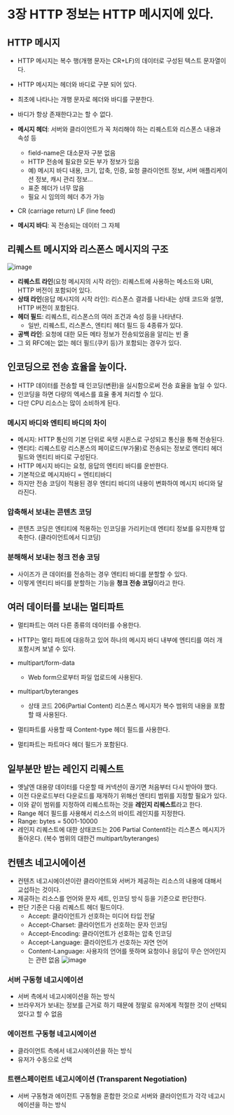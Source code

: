 # 3장 HTTP 정보는 HTTP 메시지에 있다.

## HTTP 메시지

- HTTP 메시지는 복수 행(개행 문자는 CR+LF)의 데이터로 구성된 텍스트 문자열이다.
- HTTP 메시지는 헤더와 바디로 구분 되어 있다.
- 최초에 나타나는 개행 문자로 헤더와 바디를 구분한다.
- 바디가 항상 존재한다고는 할 수 없다.

- **메시지 헤더**: 서버와 클라이언트가 꼭 처리해야 하는 리퀘스트와 리스폰스 내용과 속성 등
  - field-name은 대소문자 구분 없음
  - HTTP 전송에 필요한 모든 부가 정보가 있음
  - 예) 메시지 바디 내용, 크기, 압축, 인증, 요청 클라이언트 정보, 서버 애플리케이션 정보, 캐시 관리 정보...
  - 표준 헤더가 너무 많음
  - 필요 시 임의의 헤더 추가 가능
- CR (carriage return) LF (line feed)
- **메시지 바디**: 꼭 전송되는 데이터 그 자체

## 리퀘스트 메시지와 리스폰스 메시지의 구조
![image](https://user-images.githubusercontent.com/78652144/168461501-2e88e5e6-44d6-4c92-b1bb-ee34a1263a6e.png)

- **리퀘스트 라인**(요청 메시지의 시작 라인): 리퀘스트에 사용하는 메소드와 URI, HTTP 버전이 포함되어 있다.
- **상태 라인**(응답 메시지의 시작 라인): 리스폰스 결과를 나타내는 상태 코드와 설명, HTTP 버전이 포함된다.
- **헤더 필드**: 리퀘스트, 리스폰스의 여러 조건과 속성 등을 나타낸다.
    - 일반, 리퀘스트, 리스폰스, 엔티티 헤더 필드 등 4종류가 있다.
- **공백 라인**: 요청에 대한 모든 메타 정보가 전송되었음을 알리는 빈 줄
- 그 외 RFC에는 없는 헤더 필드(쿠키 등)가 포함되는 경우가 있다.

## 인코딩으로 전송 효율을 높이다.
- HTTP 데이터를 전송할 때 인코딩(변환)을 실시함으로써 전송 효율을 높일 수 있다.
- 인코딩을 하면 다량의 엑세스를 효율 좋게 처리할 수 있다.
- 다만 CPU 리소스는 많이 소비하게 된다.

### 메시지 바디와 엔티티 바디의 차이
- 메시지: HTTP 통신의 기본 단위로 옥텟 시퀸스로 구성되고 통신을 통해 전송된다.
- 엔티티: 리퀘스트랑 리스폰스의 페이로드(부가물)로 전송되는 정보로 엔티티 헤더 필드와 엔티티 바디로 구성된다.
- HTTP 메시지 바디는 요청, 응답의 엔티티 바디를 운반한다.
- 기본적으로 메시지바디 = 엔티티바디
- 하지만 전송 코딩이 적용된 경우 엔티티 바디의 내용이 변화하여 메시지 바디와 달라진다.

### 압축해서 보내는 콘텐츠 코딩
- 콘텐츠 코딩은 엔티티에 적용하는 인코딩을 가리키는데 엔티티 정보를 유지한채 압축한다. (클라이언트에서 디코딩) 

### 분해해서 보내는 청크 전송 코딩
- 사이즈가 큰 데이터를 전송하는 경우 엔티티 바디를 분할할 수 있다.
- 이렇게 엔티티 바디를 분할하는 기능을 **청크 전송 코딩**이라고 한다.

## 여러 데이터를 보내는 멀티파트
- 멀티파트는 여러 다른 종류의 데이터를 수용한다.
- HTTP는 멀티 파트에 대응하고 있어 하나의 메시지 바디 내부에 엔티티를 여러 개 포함시켜 보낼 수 있다.

- multipart/form-data  
  - Web form으로부터 파일 업로드에 사용된다.
    
- multipart/byteranges
  - 상태 코드 206(Partial Content) 리스폰스 메시지가 복수 범위의 내용을 포함할 때 사용된다.
    

- 멀티파트를 사용할 때 Content-type 헤더 필드를 사용한다.
- 멀티파트는 파트마다 헤더 필드가 포함된다.

## 일부분만 받는 레인지 리퀘스트
- 옛날엔 대용량 데이터를 다운할 때 커넥션이 끊기면 처음부터 다시 받아야 했다. 
- 이전 다운로드부터 다운로드를 재개하기 위해선 엔티티 범위를 지정할 필요가 있다.
- 이와 같이 범위를 지정하여 리퀘스트하는 것을 **레인지 리퀘스트**라고 한다.
- Range 헤더 필드를 사용해서 리소스의 바이트 레인지를 지정한다.
- Range: bytes = 5001-10000
- 레인지 리퀘스트에 대한 상태코드는 206 Partial Content라는 리스폰스 메시지가 돌아온다. (복수 범위의 대한건 multipart/byteranges)

## 컨텐츠 네고시에이션
- 컨텐츠 네고시에이션이란 클라이언트와 서버가 제공하는 리소스의 내용에 대해서 교섭하는 것이다.
- 제공하는 리소스를 언어와 문자 세트, 인코딩 방식 등을 기준으로 판단한다.
- 판단 기준은 다음 리퀘스트 헤더 필드이다.
  - Accept: 클라이언트가 선호하는 미디어 타입 전달
  - Accept-Charset: 클라이언트가 선호하는 문자 인코딩
  - Accept-Encoding: 클라이언트가 선호하는 압축 인코딩
  - Accept-Language: 클라이언트가 선호하는 자연 언어
  - Content-Language: 사용자의 언어를 뜻하며 요청이나 응답이 무슨 언어인지는 관련 없음
  ![image](https://user-images.githubusercontent.com/78652144/168462975-9c002f9f-9d40-49da-b753-f33c80a27959.png)

### 서버 구동형 네고시에이션
- 서버 측에서 네고시에이션을 하는 방식
- 브라우저가 보내는 정보를 근거로 하기 때문에 정말로 유저에게 적절한 것이 선택되었다고 할 수 없음

### 에이전트 구동형 네고시에이션
- 클라이언트 측에서 네고시에이션을 하는 방식
- 유저가 수동으로 선택

### 트랜스페이런트 네고시에이션 (Transparent Negotiation)
- 서버 구동형과 에이전트 구동형을 혼합한 것으로 서버와 클라이언트가 각각 네고시에이션을 하는 방식
